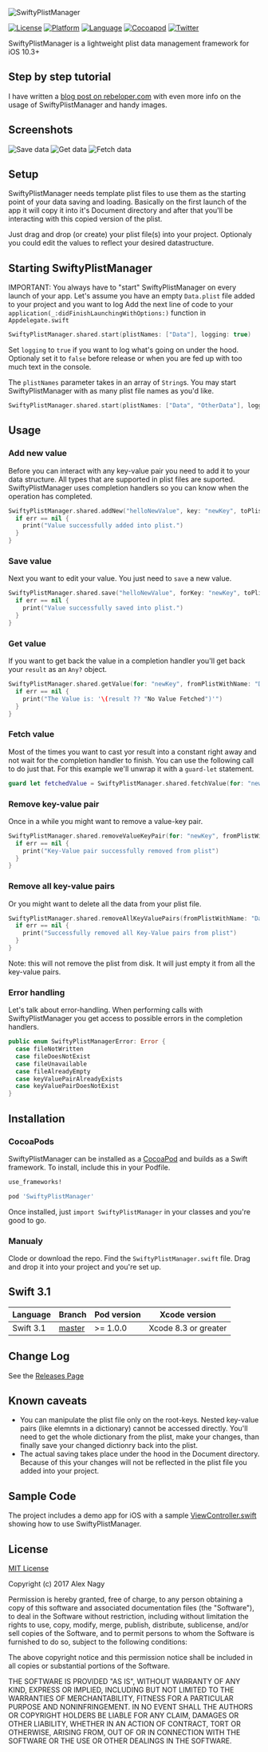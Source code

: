 ![SwiftyPlistManager](https://github.com/rebeloper/SwiftyPlistManager/blob/master/SwiftyPlistManager/SwiftyPlistManagerLogo.gif?raw=true)

[![License](https://img.shields.io/badge/license-MIT-blue.svg?style=flat)](http://mit-license.org)
[![Platform](http://img.shields.io/badge/platform-ios-lightgrey.svg)](https://developer.apple.com/resources/)
[![Language](https://img.shields.io/badge/swift-3.1-orange.svg)](https://developer.apple.com/swift)
[![Cocoapod](http://img.shields.io/cocoapods/v/SwiftyPlistManager.svg?style=flat)](http://cocoadocs.org/)
[![Twitter](https://img.shields.io/badge/twitter-@rebeloper-blue.svg?maxAge=2592000)](http://twitter.com/rebeloper)

SwiftyPlistManager is a lightweight plist data management framework for iOS 10.3+

## Step by step tutorial

I have written a [blog post on rebeloper.com](http://rebeloper.com/read-write-plist-file-swift/) with even more info on the usage of SwiftyPlistManager and handy images.

## Screenshots
![Save data](https://github.com/rebeloper/SwiftyPlistManager/blob/master/SwiftyPlistManager/spm019.jpg?raw=true)
![Get data](https://github.com/rebeloper/SwiftyPlistManager/blob/master/SwiftyPlistManager/spm023.jpg?raw=true)
![Fetch data](https://github.com/rebeloper/SwiftyPlistManager/blob/master/SwiftyPlistManager/spm024.jpg?raw=true)

## Setup

SwiftyPlistManager needs template plist files to use them as the starting point of your data saving and loading. Basically on the first launch of the app it will copy it into it's Document directory and after that you'll be interacting with this copied version of the plist.

Just drag and drop (or create) your plist file(s) into your project. Optionaly you could edit the values to reflect your desired datastructure.

## Starting SwiftyPlistManager

IMPORTANT: You always have to "start" SwiftyPlistManager on every launch of your app. Let's assume you have an empty `Data.plist` file added to your project and you want to log Add the next line of code to your `application(_:didFinishLaunchingWithOptions:)` function in `Appdelegate.swift`

```swift
SwiftyPlistManager.shared.start(plistNames: ["Data"], logging: true)
```

Set `logging` to `true` if you want to log what's going on under the hood. Optionaly set it to `false` before release or when you are fed up with too much text in the console.

The `plistNames` parameter takes in an array of `String`s. You may start SwiftyPlistManager with as many plist file names as you'd like.

```swift
SwiftyPlistManager.shared.start(plistNames: ["Data", "OtherData"], logging: true)
```

## Usage
### Add new value

Before you can interact with any key-value pair you need to add it to your data structure. All types that are supported in plist files are suported. SwiftyPlistManager uses completion handlers so you can know when the operation has completed.

```swift
SwiftyPlistManager.shared.addNew("helloNewValue", key: "newKey", toPlistWithName: "Data") { (err) in
  if err == nil {
    print("Value successfully added into plist.")
  }
}
```

### Save value

Next you want to edit your value. You just need to `save` a new value.

```swift
SwiftyPlistManager.shared.save("helloNewValue", forKey: "newKey", toPlistWithName: "Data") { (err) in
  if err == nil {
    print("Value successfully saved into plist.")
  }
}
```

### Get value

If you want to get back the value in a completion handler you'll get back your `result` as an `Any?` object.

```swift
SwiftyPlistManager.shared.getValue(for: "newKey", fromPlistWithName: "Data") { (result, err) in
  if err == nil {
    print("The Value is: '\(result ?? "No Value Fetched")'")
  }
}
```

### Fetch value

Most of the times you want to cast yor result into a constant right away and not wait for the completion handler to finish. You can use the following call to do just that. For this example we'll unwrap it with a `guard-let` statement.

```swift
guard let fetchedValue = SwiftyPlistManager.shared.fetchValue(for: "newKey", fromPlistWithName: "Data") else { return }
```

### Remove key-value pair

Once in a while you might want to remove a value-key pair.

```swift
SwiftyPlistManager.shared.removeValueKeyPair(for: "newKey", fromPlistWithName: "Data") { (err) in
  if err == nil {
    print("Key-Value pair successfully removed from plist")
  }
}
```

### Remove all key-value pairs

Or you might want to delete all the data from your plist file.

```swift
SwiftyPlistManager.shared.removeAllKeyValuePairs(fromPlistWithName: "Data") { (err) in
  if err == nil {
    print("Successfully removed all Key-Value pairs from plist")
  }
}
```

Note: this will not remove the plist from disk. It will just empty it from all the key-value pairs.

### Error handling

Let's talk about error-handling. When performing calls with SwiftyPlistManager you get access to possible errors in the completion handlers.

```swift
public enum SwiftyPlistManagerError: Error {
  case fileNotWritten
  case fileDoesNotExist
  case fileUnavailable
  case fileAlreadyEmpty
  case keyValuePairAlreadyExists
  case keyValuePairDoesNotExist
}
```

## Installation
### CocoaPods

SwiftyPlistManager can be installed as a [CocoaPod](https://cocoapods.org/) and builds as a Swift framework. To install, include this in your Podfile.

```ruby
use_frameworks!

pod 'SwiftyPlistManager'
```

Once installed, just ```import SwiftyPlistManager``` in your classes and you're good to go.

### Manualy

Clode or download the repo. Find the `SwiftyPlistManager.swift` file. Drag and drop it into your project and you're set up.

## Swift 3.1

| Language  | Branch | Pod version | Xcode version |
| --------- | ------ | ----------- | ------------- |
| Swift 3.1 | [master](https://github.com/rebeloper/SwiftyPlistManager/tree/master) | >= 1.0.0 | Xcode 8.3 or greater|

## Change Log

See the [Releases Page](https://github.com/rebeloper/SwiftyPlistManager/releases)

## Known caveats

* You can manipulate the plist file only on the root-keys. Nested key-value pairs (like elemnts in a dictionary) cannot be accessed directly. You'll need to get the whole dictionary from the plist, make your changes, than finally save your changed dictionry back into the plist.
* The actual saving takes place under the hood in the Document directory. Because of this your changes will not be reflected in the plist file you added into your project.

## Sample Code
The project includes a demo app for iOS with a sample [ViewController.swift](https://github.com/rebeloper/SwiftyPlistManager/blob/master/SwiftyPlistManager/ViewController.swift) showing how to use SwiftyPlistManager.

## License

[MIT License](https://github.com/rebeloper/SwiftyPlistManager/blob/master/LICENSE.md)

Copyright (c) 2017 Alex Nagy

Permission is hereby granted, free of charge, to any person obtaining a copy
of this software and associated documentation files (the "Software"), to deal
in the Software without restriction, including without limitation the rights
to use, copy, modify, merge, publish, distribute, sublicense, and/or sell
copies of the Software, and to permit persons to whom the Software is
furnished to do so, subject to the following conditions:

The above copyright notice and this permission notice shall be included in all
copies or substantial portions of the Software.

THE SOFTWARE IS PROVIDED "AS IS", WITHOUT WARRANTY OF ANY KIND, EXPRESS OR
IMPLIED, INCLUDING BUT NOT LIMITED TO THE WARRANTIES OF MERCHANTABILITY,
FITNESS FOR A PARTICULAR PURPOSE AND NONINFRINGEMENT. IN NO EVENT SHALL THE
AUTHORS OR COPYRIGHT HOLDERS BE LIABLE FOR ANY CLAIM, DAMAGES OR OTHER
LIABILITY, WHETHER IN AN ACTION OF CONTRACT, TORT OR OTHERWISE, ARISING FROM,
OUT OF OR IN CONNECTION WITH THE SOFTWARE OR THE USE OR OTHER DEALINGS IN THE
SOFTWARE.
